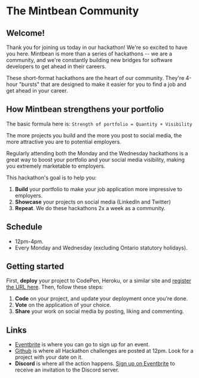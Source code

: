 # The Mintbean Community

## Welcome!

Thank you for joining us today in our hackathon! We're so excited to have you here. Mintbean is more than a series of hackathons -- we are a community, and we're constantly building new bridges for software developers to get ahead in their careers.

These short-format hackathons are the heart of our community. They're 4-hour "bursts" that are designed to make it easier for you to find a job and get ahead in your career. 

## How Mintbean strengthens your portfolio

The basic formula here is: `Strength of portfolio = Quantity + Visibility`

The more projects you build and the more you post to social media, the more attractive you are to potential employers. 

Regularly attending both the Monday and the Wednesday hackathons is a great way to boost your portfolio and your social media visibility, making you extremely marketable to employers.

This hackathon's goal is to help you:

1. **Build** your portfolio to make your job application more impressive to employers.
2. **Showcase** your projects on social media (LinkedIn and Twitter)
3. **Repeat**. We do these hackathons 2x a week as a community.

## Schedule

* 12pm-4pm.
* Every Monday and Wednesday (excluding Ontario statutory holidays).

## Getting started

First, **deploy** your project to CodePen, Heroku, or a similar site and [register the URL here](https://airtable.com/shr8pv80G6IRWfUW6). Then, follow these steps:

1. **Code** on your project, and update your deployment once you're done.
1. **Vote** on the application of your choice.
1. **Share** your work on social media by posting, liking and commenting.

## Links

* [Eventbrite](https://www.eventbrite.com/d/online/mintbean/) is where you can go to sign up for an event.
* [Github](https://github.com/MintbeanHackathons) is where all Hackathon challenges are posted at 12pm. Look for a project with your date on it.
* **Discord** is where all the action happens.  [Sign up on Eventbrite](https://www.eventbrite.com/d/online/mintbean/) to receive an invitation to the Discord server.


